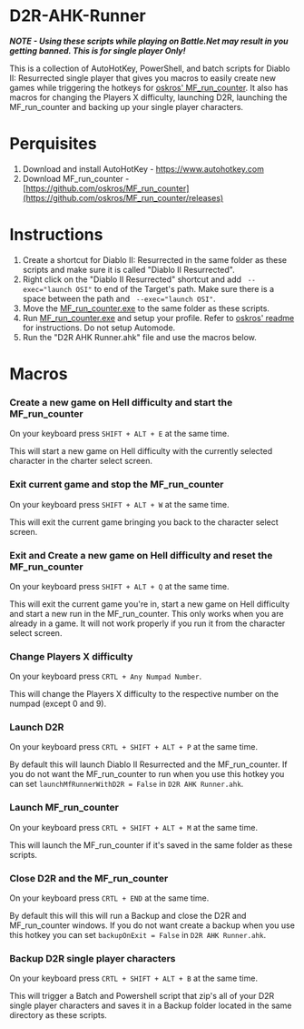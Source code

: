 # D2R-AHK-Runner

***NOTE - Using these scripts while playing on Battle.Net may result in you getting banned. This is for single player Only!***

This is a collection of AutoHotKey, PowerShell, and batch scripts for Diablo II: Resurrected single player that gives you macros to easily create new games while triggering the hotkeys for [oskros' MF_run_counter](https://github.com/oskros/MF_run_counter). It also has macros for changing the Players X difficulty, launching D2R, launching the MF_run_counter and backing up your single player characters.

# Perquisites

1. Download and install AutoHotKey - https://www.autohotkey.com
2. Download MF_run_counter - [https://github.com/oskros/MF_run_counter](https://github.com/oskros/MF_run_counter/releases)

# Instructions

1. Create a shortcut for Diablo II: Resurrected in the same folder as these scripts and make sure it is called "Diablo II Resurrected".
2. Right click on the "Diablo II Resurrected" shortcut and add ` --exec="launch OSI"` to end of the Target's path. Make sure there is a space between the path and ` --exec="launch OSI"`.
3. Move the [MF_run_counter.exe](https://github.com/oskros/MF_run_counter/releases) to the same folder as these scripts.
4. Run [MF_run_counter.exe](https://github.com/oskros/MF_run_counter/releases) and setup your profile. Refer to [oskros' readme](https://github.com/oskros/MF_run_counter#readme) for instructions. Do not setup Automode.
5. Run the "D2R AHK Runner.ahk" file and use the macros below.

# Macros

### Create a new game on Hell difficulty and start the MF_run_counter

On your keyboard press `SHIFT + ALT + E` at the same time.

This will start a new game on Hell difficulty with the currently selected character in the charter select screen.

### Exit current game and stop the MF_run_counter

On your keyboard press `SHIFT + ALT + W` at the same time.

This will exit the current game bringing you back to the character select screen.

### Exit and Create a new game on Hell difficulty and reset the MF_run_counter

On your keyboard press `SHIFT + ALT + Q` at the same time.

This will exit the current game you're in, start a new game on Hell difficulty and start a new run in the MF_run_counter. This only works when you are already in a game. It will not work properly if you run it from the character select screen.

### Change Players X difficulty

On your keyboard press `CRTL + Any Numpad Number`.

This will change the Players X difficulty to the respective number on the numpad (except 0 and 9).

### Launch D2R

On your keyboard press `CRTL + SHIFT + ALT + P` at the same time.

By default this will launch Diablo II Resurrected and the MF_run_counter. If you do not want the MF_run_counter to run when you use this hotkey you can set `launchMfRunnerWithD2R = False` in `D2R AHK Runner.ahk`.

### Launch MF_run_counter

On your keyboard press `CRTL + SHIFT + ALT + M` at the same time.

This will launch the MF_run_counter if it's saved in the same folder as these scripts.

### Close D2R and the MF_run_counter

On your keyboard press `CRTL + END` at the same time.

By default this will this will run a Backup and close the D2R and MF_run_counter windows. If you do not want create a backup when you use this hotkey you can set `backupOnExit = False` in `D2R AHK Runner.ahk`.

### Backup D2R single player characters

On your keyboard press `CRTL + SHIFT + ALT + B` at the same time.

This will trigger a Batch and Powershell script that zip's all of your D2R single player characters and saves it in a Backup folder located in the same directory as these scripts.
